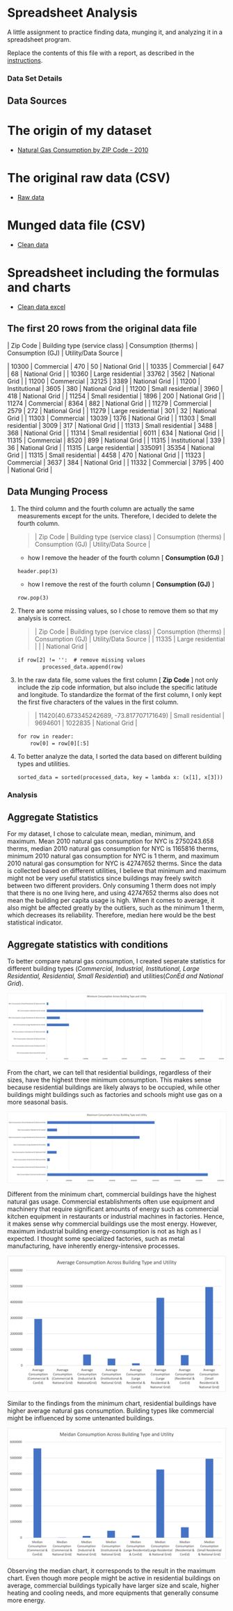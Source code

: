 # Spreadsheet Analysis
A little assignment to practice finding data, munging it, and analyzing it in a spreadsheet program.

Replace the contents of this file with a report, as described in the [instructions](./instructions.md).

### Data Set Details 

## Data Sources

# The origin of my dataset
- [Natural Gas Consumption by ZIP Code - 2010](https://data.cityofnewyork.us/Environment/Natural-Gas-Consumption-by-ZIP-Code-2010/uedp-fegm/about_data)
# The original raw data (CSV)
- [Raw data](./data/raw_data.csv)
# Munged data file (CSV)
- [Clean data](./data/clean_data.csv)
# Spreadsheet including the formulas and charts
- [Clean data excel](./data/Clean_data.xlsx)

## The first 20 rows from the original data file

| Zip Code | Building type (service class) | Consumption (therms) | Consumption (GJ) | Utility/Data Source |

| 10300    | Commercial                    | 470                  | 50               | National Grid       |
| 10335    | Commercial                    | 647                  | 68               | National Grid       |
| 10360    | Large residential             | 33762                | 3562             | National Grid       |
| 11200    | Commercial                    | 32125                | 3389             | National Grid       |
| 11200    | Institutional                 | 3605                 | 380              | National Grid       |
| 11200    | Small residential             | 3960                 | 418              | National Grid       |
| 11254    | Small residential             | 1896                 | 200              | National Grid       |
| 11274    | Commercial                    | 8364                 | 882              | National Grid       |
| 11279    | Commercial                    | 2579                 | 272              | National Grid       |
| 11279    | Large residential             | 301                  | 32               | National Grid       |
| 11303    | Commercial                    | 13039                | 1376             | National Grid       |
| 11303    | Small residential             | 3009                 | 317              | National Grid       |
| 11313    | Small residential             | 3488                 | 368              | National Grid       |
| 11314    | Small residential             | 6011                 | 634              | National Grid       |
| 11315    | Commercial                    | 8520                 | 899              | National Grid       |
| 11315    | Institutional                 | 339                  | 36               | National Grid       |
| 11315    | Large residential             | 335091               | 35354            | National Grid       |
| 11315    | Small residential             | 4458                 | 470              | National Grid       |
| 11323    | Commercial                    | 3637                 | 384              | National Grid       |
| 11332    | Commercial                    | 3795                 | 400              | National Grid       |


## Data Munging Process

1. The third column and the fourth column are actually the same measurements except for the units. Therefore, I decided to delete the fourth column.
    > | Zip Code | Building type (service class) | Consumption (therms) | Consumption (GJ) | Utility/Data Source |
    - how I remove the header of the fourth column [ **Consumption (GJ)** ]
    ``` 
    header.pop(3)
    ``` 
    - how I remove the rest of the fourth column [ **Consumption (GJ)** ]
    ``` 
    row.pop(3)
    ``` 

2. There are some missing values, so I chose to remove them so that my analysis is correct.
    > | Zip Code | Building type (service class) | Consumption (therms) | Consumption (GJ) | Utility/Data Source |
      | 11335    | Large residential             |                      |                  | National Grid       |
    ```
    if row[2] != '':  # remove missing values
            processed_data.append(row)
    ```

3. In the raw data file, some values the first column [ **Zip Code** ] not only include the zip code information, but also include the specific latitude and longitude. To standardize the format of the first column, I only kept the first five characters of the values in the first column.
    > | 11420(40.673345242689, -73.817707171649) | Small residential    | 9694601          | 1022835        | National Grid     |
    ```
    for row in reader:
        row[0] = row[0][:5]
    ```

4. To better analyze the data, I sorted the data based on different building types and utilities.
    ```
    sorted_data = sorted(processed_data, key = lambda x: (x[1], x[3]))
    ```

### Analysis

## Aggregate Statistics

For my dataset, I chose to calculate mean, median, minimum, and maximum. Mean 2010 natural gas consumption for NYC is 2750243.658 therms, median 2010 natural gas consumption for NYC is 1165816 therms, minimum 2010 natural gas consumption for NYC is 1 therm, and maximum 2010 natural gas consumption for NYC is 42747652 therms. 
Since the data is collected based on different utilities, I believe that minimum and maximum might not be very useful statistics since buildings may freely switch between two different providers. Only consuming 1 therm does not imply that there is no one living here, and using 42747652 therms also does not mean the building per capita usage is high. When it comes to average, it also might be affected greatly by the outliers, such as the minimum 1 therm, which decreases its reliability. Therefore, median here would be the best statistical indicator.

## Aggregate statistics with conditions

To better compare natural gas consumption, I created seperate statistics for different building types (_Commercial, Industrial, Institutional, Large Residential, Residential, Small Residential_) and utilities(_ConEd and National Grid_). 

![Minimum Consumption Across Building Type and Utility](./images/Min.jpg)

From the chart, we can tell that residential buildings, regardless of their sizes, have the highest three minimum consumption. This makes sense because residential buildings are likely always to be occupied, while other buildings might buildings such as factories and schools might use gas on a more seasonal basis.

![Maximum Consumption Across Building Type and Utility](./images/Max.jpg)

Different from the minimum chart, commercial buildings have the highest natural gas usage. Commercial establishments often use equipment and machinery that require significant amounts of energy such as commercial kitchen equipment in restaurants or industrial machines in factories. Hence, it makes sense why commercial buildings use the most energy. However, maximum industrial building energy-consumption is not as high as I expected. I thought some specialized factories, such as metal manufacturing, have inherently energy-intensive processes.

![Average Consumption Across Building Type and Utility](./images/Avg.jpg)

Similar to the findings from the minimum chart, residential buildings have higher average natural gas consumption. Building types like commercial might be influenced by some untenanted buildings.

![Meidan Consumption Across Building Type and Utility](./images/Median.jpg)

Observing the median chart, it corresponds to the result in the maximum chart. Even though more people might be active in residential buildings on average, commercial buildings typically have larger size and scale, higher heating and cooling needs, and more equipments that generally consume more energy.  


